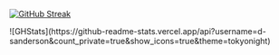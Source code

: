 [![GitHub Streak](http://github-readme-streak-stats.herokuapp.com?user=casjr13&theme=prussian)](https://git.io/streak-stats)
<div style="display: flex; justify-content: space-around">  
![GHStats](https://github-readme-stats.vercel.app/api?username=d-sanderson&count_private=true&show_icons=true&theme=tokyonight)
<div>
<!--
**dsanderson90/dsanderson90** is a ✨ _special_ ✨ repository because its `README.md` (this file) appears on your GitHub profile.

Here are some ideas to get you started:

- 🔭 I’m currently working ...
- 📫 How to reach me: ![Twitter](https://twitter.com/_dsanderson)
- 👯 I’m looking to collaborate on ...
- 🤔 I’m looking for help with ...
- 💬 Ask me about ...
- 📫 How to reach me: ...
- 😄 Pronouns: ...
- ⚡ Fun fact: ...
-->
